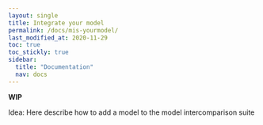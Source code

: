 ```yaml
---
layout: single
title: Integrate your model
permalink: /docs/mis-yourmodel/
last_modified_at: 2020-11-29
toc: true
toc_stickly: true
sidebar:
  title: "Documentation"
  nav: docs
---
```



**WIP**

Idea: Here describe how to add a model to the model intercomparison suite